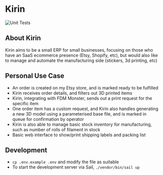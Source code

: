 # Kirin

![Unit Tests](https://github.com/decelpop/kirin/actions/workflows/unit-tests.yml/badge.svg)

## About Kirin

Kirin aims to be a small ERP for small businesses, focusing on those who have
an SaaS ecommerce presence (Etsy, Shopify, etc), but would also like to
manage and automate the manufacturing side (stickers, 3d printing, etc)

## Personal Use Case

- An order is created on my Etsy store, and is marked ready to be fulfilled
- Kirin receives order details, and filters out 3D printed items
- Kirin, integrating with FDM Monster, sends out a print request for the
  specific item
- One order item has a custom request, and Kirin also handles generating a
  new 3D model using a parameterised base file, and is marked in queue for
  confirmation by operator
- Kirin is also able to manage basic stock inventory for manufacturing,
  such as number of rolls of filament in stock
- Basic web interface to show/print shipping labels and packing list

## Development

- `cp .env.example .env` and modify the file as suitable
- To start the development server via Sail, `./vendor/bin/sail up`
